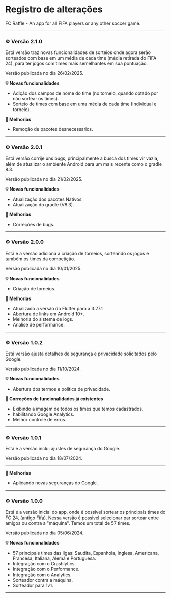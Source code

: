 # Registro de alterações

FC Raffle - An app for all FIFA players or any other soccer game.

---

### :gear: Versão 2.1.0

Está versão traz novas funcionalidades de sorteios onde agora serão sorteados com base em um média de cada time (média retirada do FIFA 24), para ter jogos com times mais semelhantes em sua pontuação.

Versão publicada no dia 26/02/2025.

**:bulb: Novas funcionalidades**

<ul>
    <li>Adição dos campos de nome do time (no torneio, quando optado por não sortear os times).</li>
    <li>Sorteio de times com base em uma média de cada time (Individual e torneio).</li>
</ul>

**:star2: Melhorias**

<ul>
    <li>Remoção de pacotes desnecessarios.</li>
</ul>

---

### :gear: Versão 2.0.1

Está versão corrije uns bugs, principalmente a busca dos times vir vazia, além de atualizar o ambiente Android para um mais recente como o gradle 8.3.

Versão publicada no dia 21/02/2025.

**:bulb: Novas funcionalidades**

<ul>
    <li>Atualização dos pacotes Nativos.</li>
    <li>Atualização do gradle (V8.3).</li>
</ul>

**:star2: Melhorias**

<ul>
    <li>Correções de bugs.</li>
</ul>

---

### :gear: Versão 2.0.0

Está é a versão adiciona a criação de torneios, sorteando os jogos e também os times da competição.

Versão publicada no dia 10/01/2025.

**:bulb: Novas funcionalidades**

<ul>
    <li>Criação de torneios.</li>
</ul>

**:star2: Melhorias**

<ul>
    <li>Atualizado a versão do Flutter para a 3.27.1</li>
    <li>Abertura de links em Android 10+.</li>
    <li>Melhoria do sistema de logs.</li>
    <li>Analise de performance.</li>
</ul>

---

### :gear: Versão 1.0.2

Está versão ajusta detalhes de segurança e privacidade solicitados pelo Google.

Versão publicada no dia 11/10/2024.

**:bulb: Novas funcionalidades**

<ul>
    <li>Abertura dos termos e politica de privacidade.</li>
</ul>

**:bug: Correções de funcionalidades já existentes**

<ul>
    <li>Exibindo a imagem de todos os times que temos cadastrados.</li>
    <li>habilitando Google Analytics.</li>
    <li>Melhor controle de erros.</li>
</ul>

---

### :gear: Versão 1.0.1

Está é a versão inclui ajustes de segurança do Google.

Versão publicada no dia 18/07/2024.

---

**:star2: Melhorias**

<ul>
    <li>Aplicando novas seguranças do Google.</li>
</ul>

---

### :gear: Versão 1.0.0

Está é a versão inicial do app, onde é possivel sortear os principais times do FC 24, (antigo Fifa).
Nessa versão é possivel selecionar par sortear entre amigos ou contra a "máquina".
Temos um total de 57 times.

Versão publicada no dia 05/06/2024.

**:bulb: Novas funcionalidades**

<ul>
    <li>57 principais times das ligas: Saudita, Espanhola, Inglesa, Americana, Francesa, Italiana, Alemã e Portuguesa.</li>
    <li>Integração com o Crashlytics.</li>
    <li>Integração com o Performance.</li>    
    <li>Integração com o Analytics.</li>    
    <li>Sorteador contra a máquina.</li>
    <li>Sorteador para 1v1.</li>
</ul>

---